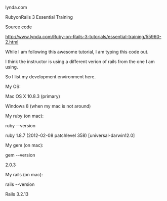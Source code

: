  lynda.com
 
 RubyonRails 3 Essential Training
 
 Source code
 
 http://www.lynda.com/Ruby-on-Rails-3-tutorials/essential-training/55960-2.html
 
 While I am following this awesome tutorial, I am typing this code out.
 
 I think the instructor is using a different verion of rails from the one I am using.
 
 So I list my development environment here.
 
 My OS:
 
 Mac OS X 10.8.3 (primary)
 
 Windows 8 (when my mac is not around)
 
 My ruby (on mac):
 
 ruby --version
 
 ruby 1.8.7 (2012-02-08 patchlevel 358) [universal-darwin12.0]
 
 My gem (on mac):
 
 gem --version
 
 2.0.3
 
 My rails (on mac):
 
 rails --version
 
 Rails 3.2.13
